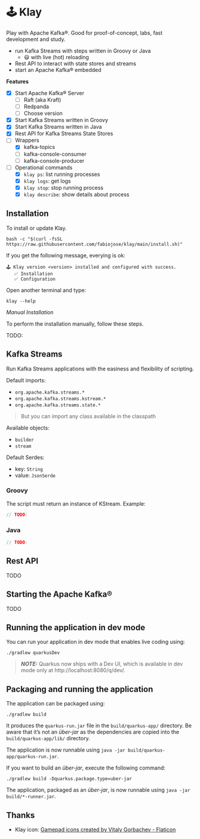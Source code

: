 # 🕹️ Klay

Play with Apache Kafka®. Good for proof-of-concept, labs, fast development and study.

- run Kafka Streams with steps written in Groovy or Java
  - 😃 with live (hot) reloading
- Rest API to interact with state stores and streams
- start an Apache Kafka® embedded

__Features__

- [x] Start Apache Kafka® Server
  - [ ] Raft (aka Kraft)
  - [ ] Redpanda
  - [ ] Choose version
- [x] Start Kafka Streams written in Groovy
- [x] Start Kafka Streams written in Java
- [x] Rest API for Kafka Streams State Stores
- [ ] Wrappers
  - [x] kafka-topics
  - [ ] kafka-console-consumer
  - [ ] kafka-console-producer
- [ ] Operational commands
  - [x] `klay ps`: list running processes
  - [x] `klay logs`: get logs
  - [x] `klay stop`: stop running process
  - [x] `klay describe`: show details about process

## Installation

To install or update Klay.

```console
bash -c "$(curl -fsSL https://raw.githubusercontent.com/fabiojose/klay/main/install.sh)"
```

If you get the following message, everying is ok:

```console
🕹️ Klay version <version> installed and configured with success.
   ✅ Installation
   ✅ Configuration
```

Open another terminal and type:

```console
klay --help
```

_Manual Installation_

To perform the installation manually, follow these steps.

TODO:

## Kafka Streams

Run Kafka Streams applications with the easiness and flexibility of scripting.

Default imports:

- `org.apache.kafka.streams.*`
- `org.apache.kafka.streams.kstream.*`
- `org.apache.kafka.streams.state.*`

> But you can import any class available in the classpath

Available objects:

- `builder`
- `stream`

Default Serdes:

- key: `String`
- value: `JsonSerde`

### Groovy

The script must return an instance of KStream. Example:

```groovy
// TODO:

```

### Java

```java
// TODO:

```

## Rest API

TODO

## Starting the Apache Kafka®

TODO

## Running the application in dev mode

You can run your application in dev mode that enables live coding using:
```shell script
./gradlew quarkusDev
```

> **_NOTE:_**  Quarkus now ships with a Dev UI, which is available in dev mode only at http://localhost:8080/q/dev/.

## Packaging and running the application

The application can be packaged using:
```shell script
./gradlew build
```
It produces the `quarkus-run.jar` file in the `build/quarkus-app/` directory.
Be aware that it’s not an _über-jar_ as the dependencies are copied into the `build/quarkus-app/lib/` directory.

The application is now runnable using `java -jar build/quarkus-app/quarkus-run.jar`.

If you want to build an _über-jar_, execute the following command:
```shell script
./gradlew build -Dquarkus.package.type=uber-jar
```

The application, packaged as an _über-jar_, is now runnable using `java -jar build/*-runner.jar`.

## Thanks

- Klay icon: <a href="https://www.flaticon.com/free-icons/gamepad" title="gamepad icons">Gamepad icons created by Vitaly Gorbachev - Flaticon</a>
